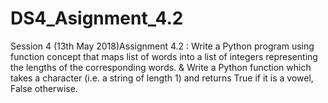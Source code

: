 # DS4_Asignment_4.2
Session 4 (13th May 2018)Assignment 4.2 : Write a Python program using function concept that maps list of words into a list of integers representing the lengths of the corresponding words. &amp; Write a Python function which takes a character (i.e. a string of length 1) and returns True if it is a vowel, False otherwise.
